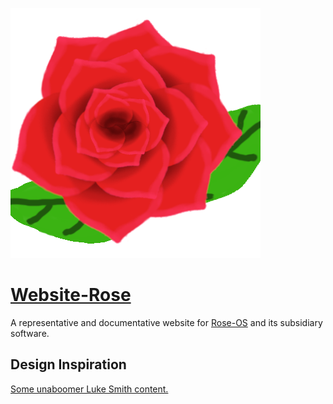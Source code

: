 ![logo](https://github.com/Rose-OS/Desktop-Rose/blob/master/images/rose1.png)



# [Website-Rose](https://rose-os.github.io/Website-Rose/)

A representative and documentative website for [Rose-OS](https://github.com/Rose-OS) and its subsidiary software.

## Design Inspiration

[Some unaboomer Luke Smith content.](https://lukesmith.xyz/)
